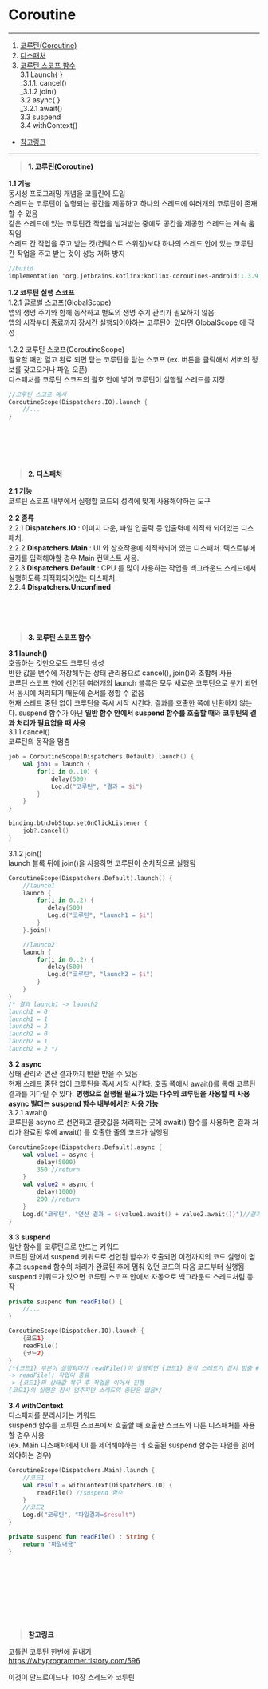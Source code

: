 # Coroutine

---
1. <a href = "#content1">코루틴(Coroutine)</a></br>
2. <a href = "#content2">디스패처</a></br>
3. <a href = "#content3">코루틴 스코프 함수</a></br>
3.1 Launch{ }</br>
_3.1.1. cancel()</br>
_3.1.2 join()</br>
3.2 async{ }</br>
_3.2.1 await()</br>
3.3 suspend</br>
3.4 withContext()</br>

* <a href = "#ref">참고링크</a>
---
><a id = "content1">**1. 코루틴(Coroutine)**</a></br>

**1.1 기능**</br>
동시성 프로그래밍 개념을 코틀린에 도입</br>
스레드는 코루틴이 실행되는 공간을 제공하고 하나의 스레드에 여러개의 코루틴이 존재할 수 있음</br>
같은 스레드에 있는 코루틴간 작업을 넘겨받는 중에도 공간을 제공한 스레드는 계속 움직임</br>
스레드 간 작업을 주고 받는 것(컨텍스트 스위칭)보다 하나의 스레드 안에 있는 코루틴 간 작업을 주고 받는 것이 성능 저하 방지</br>
```kotlin
//build
implementation 'org.jetbrains.kotlinx:kotlinx-coroutines-android:1.3.9'
```

**1.2 코루틴 실행 스코프**</br>
1.2.1 글로벌 스코프(GlobalScope)</br>
앱의 생명 주기와 함께 동작하고 별도의 생명 주기 관리가 필요하지 않음</br>
앱의 시작부터 종료까지 장시간 실행되어야하는 코루틴이 있다면 GlobalScope 에 작성</br>

1.2.2 코루틴 스코프(CoroutineScope)</br>
필요할 때만 열고 완료 되면 닫는 코루틴을 담는 스코프 (ex. 버튼을 클릭해서 서버의 정보를 갖고오거나 파일 오픈)</br>
디스패처를 코루틴 스코프의 괄호 안에 넣어 코루틴이 실행될 스레드를 지정</br>
```kotlin
//코루틴 스코프 예시
CoroutineScope(Dispatchers.IO).launch {
    //... 
}

```
<br></br>
<br></br>




><a id = "content2">**2. 디스패처**</a></br>

**2.1 기능**</br>
코루틴 스코프 내부에서 실행할 코드의 성격에 맞게 사용해야하는 도구</br>

**2.2 종류**</br>
2.2.1 **Dispatchers.IO** : 이미지 다운, 파일 입출력 등 입출력에 최적화 되어있는 디스패처.</br>
2.2.2 **Dispatchers.Main** : UI 와 상호작용에 최적화되어 있는 디스패처. 텍스트뷰에 글자를 입력해야할 경우 Main 컨텍스트 사용.</br>
2.2.3 **Dispatchers.Default** : CPU 를 많이 사용하는 작업을 백그라운드 스레드에서 실행하도록 최적화되어있는 디스패처.</br>
2.2.4 **Dispatchers.Unconfined**</br>
<br></br>
<br></br>




><a id = "content3">**3. 코루틴 스코프 함수**</a></br>

**3.1 launch()**</br>
호출하는 것만으로도 코루틴 생성</br>
반환 값을 변수에 저장해두는 상태 관리용으로 cancel(), join()와 조합해 사용</br>
코루틴 스코프 안에 선언된 여러개의 launch 블록은 모두 새로운 코루틴으로 분기 되면서 동시에 처리되기 때문에 순서를 정할 수 없음</br>
현재 스레드 중단 없이 코루틴을 즉시 시작 시킨다. 결과를 호출한 쪽에 반환하지 않는다. suspend 함수가 아닌 **일반 함수 안에서 suspend 함수를 호출할 때**와 **코루틴의 결과 처리가 필요없을 때 사용**</br> 
3.1.1 cancel()</br>
코루틴의 동작을 멈춤</br>
```kotlin
job = CoroutineScope(Dispatchers.Default).launch() {
    val job1 = launch {
        for(i in 0..10) {
            delay(500)
            Log.d("코루틴", "결과 = $i")
        }
    }
}

binding.btnJobStop.setOnClickListener {
    job?.cancel()
}
```
3.1.2 join()</br>
launch 블록 뒤에 join()을 사용하면 코루틴이 순차적으로 실행됨</br>
```kotlin
CoroutineScope(Dispatchers.Default).launch() {
    //launch1
    launch {
        for(i in 0..2) {
           delay(500)
           Log.d("코루틴", "launch1 = $i")
        }
    }.join()

    //launch2
    launch {
        for(i in 0..2) {
           delay(500)
           Log.d("코루틴", "launch2 = $i")
        }
    }
}
/* 결과 launch1 -> launch2
launch1 = 0
launch1 = 1
launch1 = 2
launch2 = 0
launch2 = 1
launch2 = 2 */
```

**3.2 async**</br>
상태 관리와 연산 결과까지 반환 받을 수 있음</br>
현재 스레드 중단 없이 코루틴을 즉시 시작 시킨다. 호출 쪽에서 await()를 통해 코루틴 결과를 기다릴 수 있다. **병행으로 실행될 필요가 있는 다수의 코루틴을 사용할 때 사용**</br>
**async 빌더는 suspend 함수 내부에서만 사용 가능**</br>
3.2.1 await()</br>
코루틴을 async 로 선언하고 결괏값을 처리하는 곳에 await() 함수를 사용하면 결과 처리가 완료된 후에 await() 를 호출한 줄의 코드가 실행됨</br>
```kotlin
CoroutineScope(Dispatchers.Default).async {
    val value1 = async {
        delay(5000)
        350 //return
    }
    val value2 = async {
        delay(1000)
        200 //return
    }
    Log.d("코루틴", "연산 결과 = ${value1.await() + value2.await()}")//결과 처리가 완료된 후에 await() 를 호출한 줄의 코드가 실행됨
}
```

**3.3 suspend**</br>
일반 함수를 코루틴으로 만드는 키워드</br>
코루틴 안에서 suspend 키워드로 선언된 함수가 호출되면 이전까지의 코드 실행이 멈추고 suspend 함수의 처리가 완료된 후에 멈춰 있던 코드의 다음 코드부터 실행됨</br>
suspend 키워드가 있으면 코루틴 스코프 안에서 자동으로 백그라운드 스레드처럼 동작</br>
```kotlin
private suspend fun readFile() {
    //...
}

CoroutineScope(Dispatcher.IO).launch {
    {코드1}
    readFile()
    {코드2}
}
/*{코드1} 부분이 실행되다가 readFile()이 실행되면 {코드1} 동작 스레드가 잠시 멈춤 #{코드1}의 상태값은 저장됨
-> readFile() 작업이 종료
-> {코드1}의 상태값 복구 후 작업을 이어서 진행
{코드1}의 실행은 잠시 멈추지만 스레드의 중단은 없음*/
```

**3.4 withContext**</br>
디스패처를 분리시키는 키워드</br>
suspend 함수를 코루틴 스코프에서 호출할 때 호출한 스코프와 다른 디스패처를 사용할 경우 사용</br>
(ex. Main 디스패처에서 UI 를 제어해야하는 데 호출된 suspend 함수는 파일을 읽어와야하는 경우)</br>
```kotlin
CoroutineScope(Dispatchers.Main).launch {
    //코드1
    val result = withContext(Dispatchers.IO) {
        readFile() //suspend 함수
    }
    //코드2
    Log.d("코루틴", "파일결과=$result")
}

private suspend fun readFile() : String {
    return "파일내용"
}
```
<br></br>
<br></br>
---

><a id = "ref">**참고링크**</a></br>

코틀린 코루틴 한번에 끝내기</br>
https://whyprogrammer.tistory.com/596</br>

이것이 안드로이드다. 10장 스레드와 코루틴</br>




